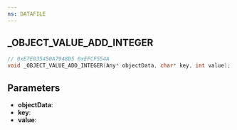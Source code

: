 ```yaml
---
ns: DATAFILE
---
```

## _OBJECT_VALUE_ADD_INTEGER

```c
// 0xE7E035450A7948D5 0xEFCF554A
void _OBJECT_VALUE_ADD_INTEGER(Any* objectData, char* key, int value);
```


## Parameters
* **objectData**: 
* **key**: 
* **value**: 

